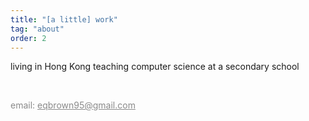 ```yaml
---
title: "[a little] work"
tag: "about" 
order: 2
---
```



living in Hong Kong teaching computer science at a secondary school

<br>

<span style="opacity: .5">email: eqbrown95@gmail.com </span>

